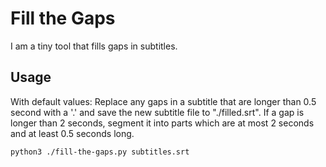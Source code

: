 # Fill the Gaps

I am a tiny tool that fills gaps in subtitles.

## Usage

With default values: Replace any gaps in a subtitle that are longer than 0.5 second with a '.' and save the new subtitle file to "./filled.srt". If a gap is longer than 2 seconds, segment it into parts which are at most 2 seconds and at least 0.5 seconds long.

    python3 ./fill-the-gaps.py subtitles.srt


